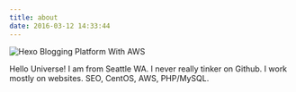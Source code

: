 ```yaml
---
title: about
date: 2016-03-12 14:33:44
---
```

![Hexo Blogging Platform With AWS](http://i.imgur.com/UyY1vO3.png)

Hello Universe! I am from Seattle WA. I never really tinker on Github. I work mostly on websites. SEO, CentOS, AWS, PHP/MySQL.
